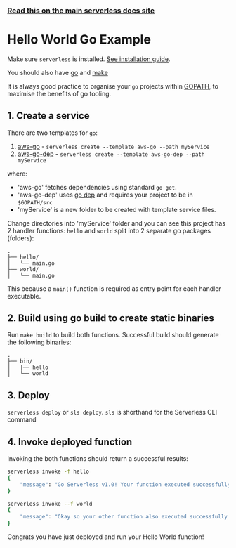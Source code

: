<!--
title: Hello World Go Example
menuText: Hello World Go Example
description: Create a Go Hello World Lambda function
layout: Doc
-->

<!-- DOCS-SITE-LINK:START automatically geneated  -->
### [Read this on the main serverless docs site](https://www.serverless.com/framework/docs/providers/aws/examples/hello-world/go/)
<!-- DOCS-SITE-LINK:END -->

# Hello World Go Example

Make sure `serverless` is installed. [See installation guide](../../../guide/installation.md).

You should also have [go](https://golang.org/doc/install) and [make](https://www.gnu.org/software/make/)

It is always good practice to organise your `go` projects within [GOPATH](https://golang.org/doc/code.html#GOPATH), to maximise the benefits of go tooling.

## 1. Create a service
There are two templates for `go`:

1. [aws-go](https://github.com/serverless/serverless/tree/master/lib/plugins/create/templates/aws-go) - `serverless create --template aws-go --path myService`
2. [aws-go-dep](https://github.com/serverless/serverless/tree/master/lib/plugins/create/templates/aws-go-dep) - `serverless create --template aws-go-dep --path myService`

where:
- 'aws-go' fetches dependencies using standard `go get`. 
- 'aws-go-dep' uses [go dep](https://github.com/golang/dep) and requires your project to be in `$GOPATH/src`
- 'myService' is a new folder to be created with template service files. 

Change directories into 'myService' folder and you can see this project has 2 handler functions: `hello` and `world` split into 2 separate go packages (folders):

```
.
├── hello/
│   └── main.go
├── world/
│   └── main.go
```

This because a `main()` function is required as entry point for each handler executable.  

## 2. Build using go build to create static binaries

Run `make build` to build both functions. Successful build should generate the following binaries:

```
.
├── bin/
│   |── hello
│   └── world
```

## 3. Deploy
`serverless deploy` or `sls deploy`. `sls` is shorthand for the Serverless CLI command

## 4. Invoke deployed function
Invoking the both functions should return a successful results:

```bash
serverless invoke -f hello
{
    "message": "Go Serverless v1.0! Your function executed successfully!"
}

serverless invoke --f world
{
    "message": "Okay so your other function also executed successfully!"
}
```

Congrats you have just deployed and run your Hello World function!
